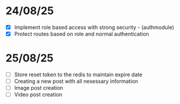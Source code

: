 # 24/08/25

- [x] Implement role based access with strong security - (authmodule)
- [x] Protect routes based on role and normal authentication

# 25/08/25

- [ ] Store reset token to the redis to maintain expire date
- [ ] Creating a new post with all nesessary information
- [ ] Image post creation
- [ ] Video post creation
